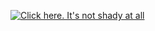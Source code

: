 [![Click here. It's not shady at all](https://user-images.githubusercontent.com/57977673/223122111-af1e06ea-7f88-4791-b1f4-c68b80b5b7dd.png)](https://rentry.org/duckweeb)
